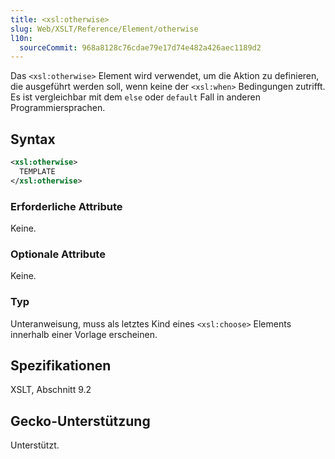 ```yaml
---
title: <xsl:otherwise>
slug: Web/XSLT/Reference/Element/otherwise
l10n:
  sourceCommit: 968a8128c76cdae79e17d74e482a426aec1189d2
---
```


Das `<xsl:otherwise>` Element wird verwendet, um die Aktion zu definieren, die ausgeführt werden soll, wenn keine der `<xsl:when>` Bedingungen zutrifft. Es ist vergleichbar mit dem `else` oder `default` Fall in anderen Programmiersprachen.

## Syntax

```xml
<xsl:otherwise>
  TEMPLATE
</xsl:otherwise>
```

### Erforderliche Attribute

Keine.

### Optionale Attribute

Keine.

### Typ

Unteranweisung, muss als letztes Kind eines `<xsl:choose>` Elements innerhalb einer Vorlage erscheinen.

## Spezifikationen

XSLT, Abschnitt 9.2

## Gecko-Unterstützung

Unterstützt.
